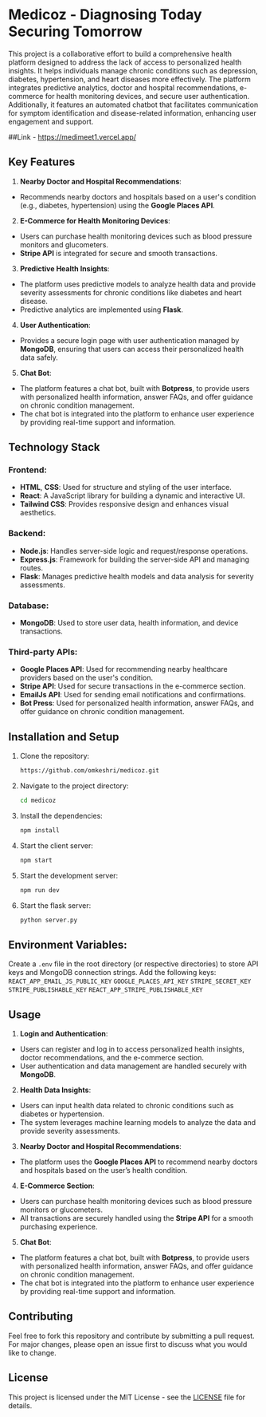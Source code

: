 # Medicoz - Diagnosing Today Securing Tomorrow

This project is a collaborative effort to build a comprehensive health platform designed to address the lack of access to personalized health insights. It helps individuals manage chronic conditions such as depression, diabetes, hypertension, and heart diseases more effectively. The platform integrates predictive analytics, doctor and hospital recommendations, e-commerce for health monitoring devices, and secure user authentication. Additionally, it features an automated chatbot that facilitates communication for symptom identification and disease-related information, enhancing user engagement and support.

##Link - https://medimeet1.vercel.app/

## Key Features

1. **Nearby Doctor and Hospital Recommendations**:
  - Recommends nearby doctors and hospitals based on a user's condition (e.g., diabetes, hypertension) using the **Google Places API**.

2. **E-Commerce for Health Monitoring Devices**:
  - Users can purchase health monitoring devices such as blood pressure monitors and glucometers.
  - **Stripe API** is integrated for secure and smooth transactions.

3. **Predictive Health Insights**:
  - The platform uses predictive models to analyze health data and provide severity assessments for chronic conditions like diabetes and heart disease.
  - Predictive analytics are implemented using **Flask**.

4. **User Authentication**:
  - Provides a secure login page with user authentication managed by **MongoDB**, ensuring that users can access their personalized health data safely.
  
5. **Chat Bot**:
  - The platform features a chat bot, built with **Botpress**, to provide users with personalized health information, answer FAQs, and offer guidance on chronic condition management.
  - The chat bot is integrated into the platform to enhance user experience by providing real-time support and information.

## Technology Stack

### Frontend:
- **HTML**, **CSS**: Used for structure and styling of the user interface.
- **React**: A JavaScript library for building a dynamic and interactive UI.
- **Tailwind CSS**: Provides responsive design and enhances visual aesthetics.

### Backend:
- **Node.js**: Handles server-side logic and request/response operations.
- **Express.js**: Framework for building the server-side API and managing routes.
- **Flask**: Manages predictive health models and data analysis for severity assessments.

### Database:
- **MongoDB**: Used to store user data, health information, and device transactions.

### Third-party APIs:
- **Google Places API**: Used for recommending nearby healthcare providers based on the user's condition.
- **Stripe API**: Used for secure transactions in the e-commerce section.
- **EmailJs API**: Used for sending email notifications and confirmations.
- **Bot Press**: Used for personalized health information, answer FAQs, and offer guidance on chronic condition management.

## Installation and Setup

1. Clone the repository:
    ```bash
    https://github.com/omkeshri/medicoz.git
    ```

2. Navigate to the project directory:
    ```bash
    cd medicoz
    ```

3. Install the dependencies:
    ```bash
    npm install
    ```

4. Start the client server:
    ```bash
    npm start
    ```

5. Start the development server:
    ```bash
    npm run dev
    ```

6. Start the flask server:
    ```bash
    python server.py
    ```

## Environment Variables:

Create a `.env` file in the root directory (or respective directories) to store API keys and MongoDB connection strings. Add the following keys:
`REACT_APP_EMAIL_JS_PUBLIC_KEY`  `GOOGLE_PLACES_API_KEY`  `STRIPE_SECRET_KEY`  `STRIPE_PUBLISHABLE_KEY`  `REACT_APP_STRIPE_PUBLISHABLE_KEY`

## Usage

1. **Login and Authentication**:
  - Users can register and log in to access personalized health insights, doctor recommendations, and the e-commerce section.
  - User authentication and data management are handled securely with **MongoDB**.

2. **Health Data Insights**:
  - Users can input health data related to chronic conditions such as diabetes or hypertension.
  - The system leverages machine learning models to analyze the data and provide severity assessments.

3. **Nearby Doctor and Hospital Recommendations**:
  - The platform uses the **Google Places API** to recommend nearby doctors and hospitals based on the user’s health condition.

4. **E-Commerce Section**:
  - Users can purchase health monitoring devices such as blood pressure monitors or glucometers.
  - All transactions are securely handled using the **Stripe API** for a smooth purchasing experience.

5. **Chat Bot**:
  - The platform features a chat bot, built with **Botpress**, to provide users with personalized health information, answer FAQs, and offer guidance on chronic condition management.
  - The chat bot is integrated into the platform to enhance user experience by providing real-time support and information.


## Contributing

Feel free to fork this repository and contribute by submitting a pull request. For major changes, please open an issue first to discuss what you would like to change.

## License

This project is licensed under the MIT License - see the [LICENSE](LICENSE) file for details.

